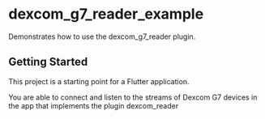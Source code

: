 # dexcom_g7_reader_example

Demonstrates how to use the dexcom_g7_reader plugin.

## Getting Started

This project is a starting point for a Flutter application.

You are able to connect and listen to the streams of Dexcom G7 devices in the app that implements the plugin dexcom_reader